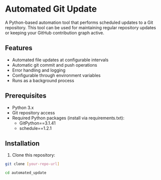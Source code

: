 # Automated Git Update

A Python-based automation tool that performs scheduled updates to a Git repository. This tool can be used for maintaining regular repository updates or keeping your GitHub contribution graph active.

## Features

- Automated file updates at configurable intervals
- Automatic git commit and push operations
- Error handling and logging
- Configurable through environment variables
- Runs as a background process

## Prerequisites

- Python 3.x
- Git repository access
- Required Python packages (install via requirements.txt):
  - GitPython==3.1.41
  - schedule==1.2.1

## Installation

1. Clone this repository:
```bash session
git clone [your-repo-url]
```
```bash session
cd automated_update
```
